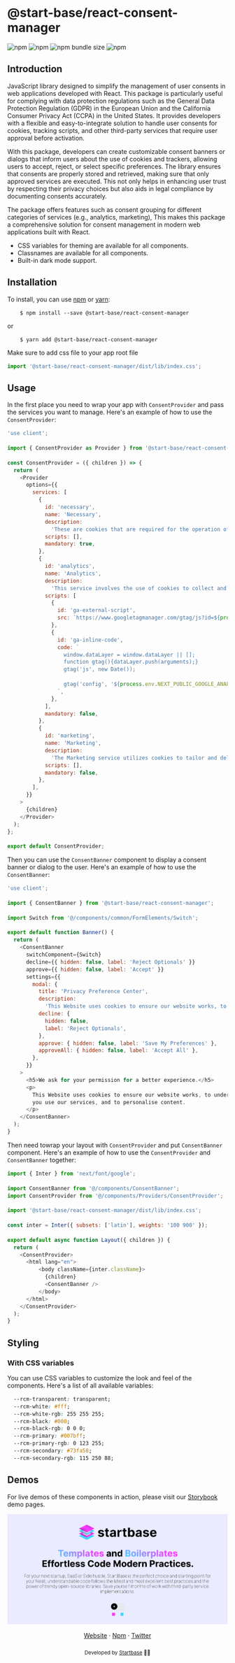 # @start-base/react-consent-manager

![npm](https://img.shields.io/npm/l/%40start-base%2Freact-consent-manager)
![npm](https://img.shields.io/npm/v/%40start-base%2Freact-consent-manager)
![npm bundle size](https://img.shields.io/bundlephobia/minzip/%40start-base%2Freact-consent-manager)
![npm](https://img.shields.io/npm/dt/%40start-base/react-consent-manager)

## Introduction


JavaScript library designed to simplify the management of user consents in web applications developed with React. This package is particularly useful for complying with data protection regulations such as the General Data Protection Regulation (GDPR) in the European Union and the California Consumer Privacy Act (CCPA) in the United States. It provides developers with a flexible and easy-to-integrate solution to handle user consents for cookies, tracking scripts, and other third-party services that require user approval before activation.

With this package, developers can create customizable consent banners or dialogs that inform users about the use of cookies and trackers, allowing users to accept, reject, or select specific preferences. The library ensures that consents are properly stored and retrieved, making sure that only approved services are executed. This not only helps in enhancing user trust by respecting their privacy choices but also aids in legal compliance by documenting consents accurately.

The package offers features such as consent grouping for different categories of services (e.g., analytics, marketing), This makes this package a comprehensive solution for consent management in modern web applications built with React.
- CSS variables for theming are available for all components.
- Classnames are available for all components.
- Built-in dark mode support.

## Installation

To install, you can use [npm](https://npmjs.org/) or [yarn](https://yarnpkg.com):

```bash:Terminal
    $ npm install --save @start-base/react-consent-manager
```

or

```bash:Terminal
    $ yarn add @start-base/react-consent-manager
```

Make sure to add css file to your app root file

```jsx:layout.js
import '@start-base/react-consent-manager/dist/lib/index.css';
```

## Usage

In the first place you need to wrap your app with `ConsentProvider` and pass the services you want to manage. Here's an example of how to use the `ConsentProvider`:

```jsx:ConsentProvider.js
'use client';

import { ConsentProvider as Provider } from '@start-base/react-consent-manager';

const ConsentProvider = ({ children }) => {
  return (
    <Provider
      options={{
        services: [
          {
            id: 'necessary',
            name: 'Necessary',
            description:
              'These are cookies that are required for the operation of our website. They include, for example, cookies that enable you to log into secure areas of our website or make use of our services.',
            scripts: [],
            mandatory: true,
          },
          {
            id: 'analytics',
            name: 'Analytics',
            description:
              'This service involves the use of cookies to collect and analyze data related to user interactions with our website. The information gathered includes, but is not limited to, page views, navigation paths, and time spent on specific pages. Analytics cookies help us understand how users engage with our content, allowing us to improve and optimize the performance and user experience of our website.',
            scripts: [
              {
                id: 'ga-external-script',
                src: `https://www.googletagmanager.com/gtag/js?id=${process.env.NEXT_PUBLIC_GOOGLE_ANALYTICS_ID}`,
              },
              {
                id: 'ga-inline-code',
                code: `
                  window.dataLayer = window.dataLayer || [];
                  function gtag(){dataLayer.push(arguments);}
                  gtag('js', new Date());
                
                  gtag('config', '${process.env.NEXT_PUBLIC_GOOGLE_ANALYTICS_ID}');
                `,
              },
            ],
            mandatory: false,
          },
          {
            id: 'marketing',
            name: 'Marketing',
            description:
              'The Marketing service utilizes cookies to tailor and deliver content or advertisements that may be of interest to users. These cookies track user preferences and behavior across the website to provide personalized marketing materials. The aim is to enhance the relevance of promotional content and offers, making the overall online experience more engaging for the user. This service is designed to support our marketing efforts and promote products or services that align with the individual preferences and interests of our audience.',
            scripts: [],
            mandatory: false,
          },
        ],
      }}
    >
      {children}
    </Provider>
  );
};

export default ConsentProvider;

```

Then you can use the `ConsentBanner` component to display a consent banner or dialog to the user. Here's an example of how to use the `ConsentBanner`:

```jsx:Banner.js
'use client';

import { ConsentBanner } from '@start-base/react-consent-manager';

import Switch from '@/components/common/FormElements/Switch';

export default function Banner() {
  return (
    <ConsentBanner
      switchComponent={Switch}
      decline={{ hidden: false, label: 'Reject Optionals' }}
      approve={{ hidden: false, label: 'Accept' }}
      settings={{
        modal: {
          title: 'Privacy Preference Center',
          description:
            'This Website uses cookies to ensure our website works, to understand how you use our services, and to personalise content.',
          decline: {
            hidden: false,
            label: 'Reject Optionals',
          },
          approve: { hidden: false, label: 'Save My Preferences' },
          approveAll: { hidden: false, label: 'Accept All' },
        },
      }}
    >
      <h5>We ask for your permission for a better experience.</h5>
      <p>
        This Website uses cookies to ensure our website works, to understand how
        you use our services, and to personalise content.
      </p>
    </ConsentBanner>
  );
}
```

Then need towrap your layout with `ConsentProvider` and put `ConsentBanner` component. Here's an example of how to use the `ConsentProvider` and `ConsentBanner` together:

```jsx:layout.js
import { Inter } from 'next/font/google';

import ConsentBanner from '@/components/ConsentBanner';
import ConsentProvider from '@/components/Providers/ConsentProvider';

import '@start-base/react-consent-manager/dist/lib/index.css';

const inter = Inter({ subsets: ['latin'], weights: '100 900' });

export default async function Layout({ children }) {
  return (
    <ConsentProvider>
      <html lang="en">
          <body className={inter.className}>
            {children}
            <ConsentBanner />
          </body>
      </html>
    </ConsentProvider>
  );
}
```

## Styling

### With CSS variables

You can use CSS variables to customize the look and feel of the components. Here's a list of all available variables:

```css:global.css
  --rcm-transparent: transparent;
  --rcm-white: #fff;
  --rcm-white-rgb: 255 255 255;
  --rcm-black: #000;
  --rcm-black-rgb: 0 0 0;
  --rcm-primary: #007bff;
  --rcm-primary-rgb: 0 123 255;
  --rcm-secondary: #73fa58;
  --rcm-secondary-rgb: 115 250 88;
```

## Demos

For live demos of these components in action, please visit our [Storybook](https://react-consent-manager.vercel.app/) demo pages.

![](og.png)
<br />

<div align="center">
<a href="https://startbase.dev/oss/react-consent-manager">Website</a> 
<span> · </span>
<a href="https://www.npmjs.com/search?q=%40start-base">Npm</a> 
<span> · </span>
<a href="https://twitter.com/start_base_dev">Twitter</a>
</div>

<br />
<div align="center">
  <sub>Developed by <a href="https://startbase.dev">Startbase</a> 🧑‍💻</sub>
</div>

<br />
